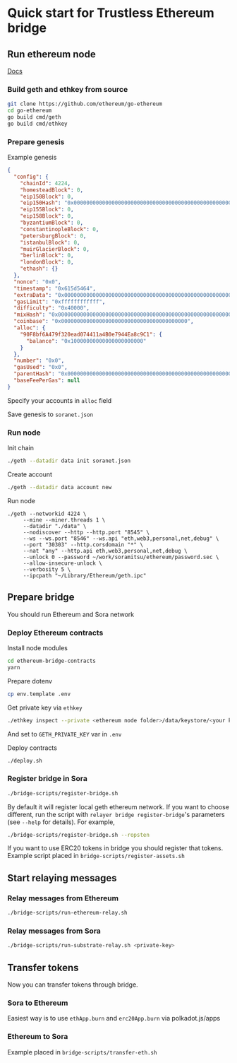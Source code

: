 # Quick start for Trustless Ethereum bridge

## Run ethereum node

[Docs](https://www.ethdocs.org/en/latest/network/test-networks.html#setting-up-a-local-private-testnet)

### Build geth and ethkey from source

```bash
git clone https://github.com/ethereum/go-ethereum
cd go-ethereum
go build cmd/geth
go build cmd/ethkey
```

### Prepare genesis

Example genesis

```json
{
  "config": {
    "chainId": 4224,
    "homesteadBlock": 0,
    "eip150Block": 0,
    "eip150Hash": "0x0000000000000000000000000000000000000000000000000000000000000000",
    "eip155Block": 0,
    "eip158Block": 0,
    "byzantiumBlock": 0,
    "constantinopleBlock": 0,
    "petersburgBlock": 0,
    "istanbulBlock": 0,
    "muirGlacierBlock": 0,
    "berlinBlock": 0,
    "londonBlock": 0,
    "ethash": {}
  },
  "nonce": "0x0",
  "timestamp": "0x615d5464",
  "extraData": "0x0000000000000000000000000000000000000000000000000000000000000000",
  "gasLimit": "0xffffffffffff",
  "difficulty": "0x40000",
  "mixHash": "0x0000000000000000000000000000000000000000000000000000000000000000",
  "coinbase": "0x0000000000000000000000000000000000000000",
  "alloc": {
    "90F8bf6A479f320ead074411a4B0e7944Ea8c9C1": {
      "balance": "0x10000000000000000000000"
    }
  },
  "number": "0x0",
  "gasUsed": "0x0",
  "parentHash": "0x0000000000000000000000000000000000000000000000000000000000000000",
  "baseFeePerGas": null
}
```

Specify your accounts in `alloc` field

Save genesis to `soranet.json`

### Run node

Init chain

```bash
./geth --datadir data init soranet.json
```

Create account 

```bash
./geth --datadir data account new
```

Run node
```
./geth --networkid 4224 \
     --mine --miner.threads 1 \
     --datadir "./data" \
     --nodiscover --http --http.port "8545" \
     --ws --ws.port "8546" --ws.api "eth,web3,personal,net,debug" \
     --port "30303" --http.corsdomain "*" \
     --nat "any" --http.api eth,web3,personal,net,debug \
     --unlock 0 --password ~/work/soramitsu/ethereum/password.sec \
     --allow-insecure-unlock \
     --verbosity 5 \
     --ipcpath "~/Library/Ethereum/geth.ipc"
```

## Prepare bridge

You should run Ethereum and Sora network

### Deploy Ethereum contracts

Install node modules
```bash
cd ethereum-bridge-contracts
yarn
```

Prepare dotenv
```bash
cp env.template .env
```

Get private key via `ethkey`

```bash
./ethkey inspect --private <ethereum node folder>/data/keystore/<your key data>
```

And set to `GETH_PRIVATE_KEY` var in `.env`

Deploy contracts
```bash
./deploy.sh
```

### Register bridge in Sora

```bash
./bridge-scripts/register-bridge.sh
```

By default it will register local geth ethereum network. If you want to choose different, run the script with `relayer bridge register-bridge`'s parameters (see `--help` for details). For example,

```bash
./bridge-scripts/register-bridge.sh --ropsten
```

If you want to use ERC20 tokens in bridge you should register that tokens. 
Example script placed in `bridge-scripts/register-assets.sh`

## Start relaying messages

### Relay messages from Ethereum
```bash
./bridge-scripts/run-ethereum-relay.sh
```

### Relay messages from Sora
```bash
./bridge-scripts/run-substrate-relay.sh <private-key>
```

## Transfer tokens
Now you can transfer tokens through bridge. 

### Sora to Ethereum
Easiest way is to use `ethApp.burn` and `erc20App.burn` via polkadot.js/apps

### Ethereum to Sora
Example placed in `bridge-scripts/transfer-eth.sh`
